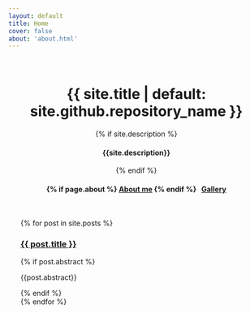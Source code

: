 ```yaml
---
layout: default
title: Home
cover: false
about: 'about.html'
---
```


<div class="vertical">
    <br />
    <div align="center">
        <h1>{{ site.title | default: site.github.repository_name }}</h1>
        {% if site.description %} <h4> {{site.description}} </h4> {% endif %}
        <h4>
            {% if page.about %} <a href='{{page.about | relative_url}}'> About me</a> {% endif %}
            &nbsp;
            <a href='gallery/'> Gallery </a>
        </h4>
        <br />
    </div>
<ul>
  {% for post in site.posts %}
    <h3>
      <a href="{{ post.url }}">{{ post.title }}</a>
    </h3>
    {% if post.abstract %}
      <p>{{post.abstract}}</p>
    {% endif %}
    <br />
  {% endfor %}
</ul>
<br />
</div>